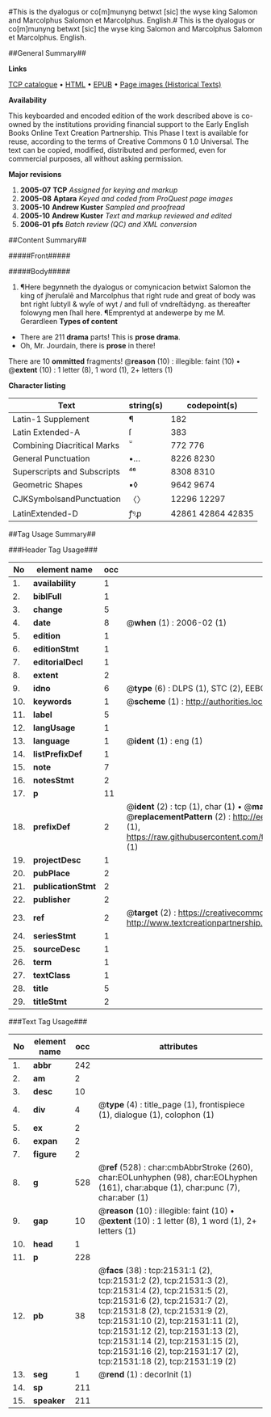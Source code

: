 #This is the dyalogus or co[m]munyng betwxt [sic] the wyse king Salomon and Marcolphus Salomon et Marcolphus. English.#
This is the dyalogus or co[m]munyng betwxt [sic] the wyse king Salomon and Marcolphus
Salomon et Marcolphus. English.

##General Summary##

**Links**

[TCP catalogue](http://www.ota.ox.ac.uk/tcp/)  • 
[HTML](http://tei.it.ox.ac.uk/tcp/Texts-HTML/free/A12/A12588.html)  • 
[EPUB](http://tei.it.ox.ac.uk/tcp/Texts-EPUB/free/A12/A12588.epub) • 
[Page images (Historical Texts)](https://data.historicaltexts.jisc.ac.uk/view?pubId=eebo-99856018e&pageId=eebo-99856018e-21531-1)

**Availability**

This keyboarded and encoded edition of the
	       work described above is co-owned by the institutions
	       providing financial support to the Early English Books
	       Online Text Creation Partnership. This Phase I text is
	       available for reuse, according to the terms of Creative
	       Commons 0 1.0 Universal. The text can be copied,
	       modified, distributed and performed, even for
	       commercial purposes, all without asking permission.

**Major revisions**

1. __2005-07__ __TCP__ *Assigned for keying and markup*
1. __2005-08__ __Aptara__ *Keyed and coded from ProQuest page images*
1. __2005-10__ __Andrew Kuster__ *Sampled and proofread*
1. __2005-10__ __Andrew Kuster__ *Text and markup reviewed and edited*
1. __2006-01__ __pfs__ *Batch review (QC) and XML conversion*

##Content Summary##

#####Front#####

#####Body#####

1. ¶Here begynneth the dyalogus or comynicacion
betwixt Salomon the king of jheruſalē and
Marcolphus that right rude and great of body
was bnt right ſubtyll & wyſe of wyt / and full
of vndreſtādyng. as thereafter folowyng men
ſhall here.
¶Emprentyd at andewerpe by
me M. Gerardleen
**Types of content**

  * There are 211 **drama** parts! This is **prose drama**.
  * Oh, Mr. Jourdain, there is **prose** in there!

There are 10 **ommitted** fragments! 
 @__reason__ (10) : illegible: faint (10)  •  @__extent__ (10) : 1 letter (8), 1 word (1), 2+ letters (1)

**Character listing**


|Text|string(s)|codepoint(s)|
|---|---|---|
|Latin-1 Supplement|¶|182|
|Latin Extended-A|ſ|383|
|Combining             Diacritical Marks|̄̈|772 776|
|General Punctuation|•…|8226 8230|
|Superscripts             and Subscripts|⁴⁶|8308 8310|
|Geometric Shapes|▪◊|9642 9674|
|CJKSymbolsandPunctuation|〈〉|12296 12297|
|LatinExtended-D|ꝭꝰꝓ|42861 42864 42835|

##Tag Usage Summary##

###Header Tag Usage###

|No|element name|occ|attributes|
|---|---|---|---|
|1.|__availability__|1||
|2.|__biblFull__|1||
|3.|__change__|5||
|4.|__date__|8| @__when__ (1) : 2006-02 (1)|
|5.|__edition__|1||
|6.|__editionStmt__|1||
|7.|__editorialDecl__|1||
|8.|__extent__|2||
|9.|__idno__|6| @__type__ (6) : DLPS (1), STC (2), EEBO-CITATION (1), PROQUEST (1), VID (1)|
|10.|__keywords__|1| @__scheme__ (1) : http://authorities.loc.gov/ (1)|
|11.|__label__|5||
|12.|__langUsage__|1||
|13.|__language__|1| @__ident__ (1) : eng (1)|
|14.|__listPrefixDef__|1||
|15.|__note__|7||
|16.|__notesStmt__|2||
|17.|__p__|11||
|18.|__prefixDef__|2| @__ident__ (2) : tcp (1), char (1)  •  @__matchPattern__ (2) : ([0-9\-]+):([0-9IVX]+) (1), (.+) (1)  •  @__replacementPattern__ (2) : http://eebo.chadwyck.com/downloadtiff?vid=$1&page=$2 (1), https://raw.githubusercontent.com/textcreationpartnership/Texts/master/tcpchars.xml#$1 (1)|
|19.|__projectDesc__|1||
|20.|__pubPlace__|2||
|21.|__publicationStmt__|2||
|22.|__publisher__|2||
|23.|__ref__|2| @__target__ (2) : https://creativecommons.org/publicdomain/zero/1.0/ (1), http://www.textcreationpartnership.org/docs/. (1)|
|24.|__seriesStmt__|1||
|25.|__sourceDesc__|1||
|26.|__term__|1||
|27.|__textClass__|1||
|28.|__title__|5||
|29.|__titleStmt__|2||


###Text Tag Usage###

|No|element name|occ|attributes|
|---|---|---|---|
|1.|__abbr__|242||
|2.|__am__|2||
|3.|__desc__|10||
|4.|__div__|4| @__type__ (4) : title_page (1), frontispiece (1), dialogue (1), colophon (1)|
|5.|__ex__|2||
|6.|__expan__|2||
|7.|__figure__|2||
|8.|__g__|528| @__ref__ (528) : char:cmbAbbrStroke (260), char:EOLunhyphen (98), char:EOLhyphen (161), char:abque (1), char:punc (7), char:aber (1)|
|9.|__gap__|10| @__reason__ (10) : illegible: faint (10)  •  @__extent__ (10) : 1 letter (8), 1 word (1), 2+ letters (1)|
|10.|__head__|1||
|11.|__p__|228||
|12.|__pb__|38| @__facs__ (38) : tcp:21531:1 (2), tcp:21531:2 (2), tcp:21531:3 (2), tcp:21531:4 (2), tcp:21531:5 (2), tcp:21531:6 (2), tcp:21531:7 (2), tcp:21531:8 (2), tcp:21531:9 (2), tcp:21531:10 (2), tcp:21531:11 (2), tcp:21531:12 (2), tcp:21531:13 (2), tcp:21531:14 (2), tcp:21531:15 (2), tcp:21531:16 (2), tcp:21531:17 (2), tcp:21531:18 (2), tcp:21531:19 (2)|
|13.|__seg__|1| @__rend__ (1) : decorInit (1)|
|14.|__sp__|211||
|15.|__speaker__|211||
